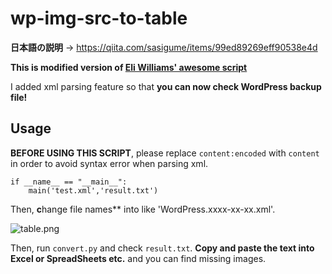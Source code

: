 # wp-img-src-to-table

**日本語の説明** → https://qiita.com/sasigume/items/99ed89269eff90538e4d

**This is modified version of [Eli Williams' awesome script](https://elitwilliams.medium.com/check-for-404-rrors-in-bulk-using-this-simple-python-script-and-a-list-of-urls-cf3cf6a97eca)**

I added xml parsing feature so that **you can now check WordPress backup file!**

## Usage

**BEFORE USING THIS SCRIPT**, please replace `content:encoded` with `content` in order to avoid syntax error when parsing xml.

```
if __name__ == "__main__":
    main('test.xml','result.txt')
```

Then, **c**hange file names** into like 'WordPress.xxxx-xx-xx.xml'.

![table.png](https://github.com/and0ry0/wp-img-src-to-table/blob/main/README/table.png?raw=true)

Then, run `convert.py` and check `result.txt`. **Copy and paste the text into Excel or SpreadSheets etc.** and you can find missing images.
